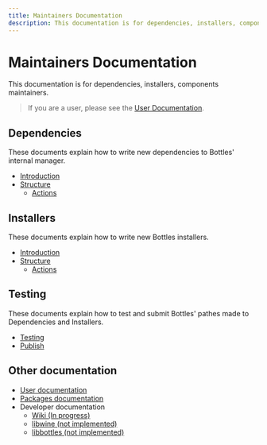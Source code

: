 ```yaml
---
title: Maintainers Documentation
description: This documentation is for dependencies, installers, components maintainers.
---
```


# Maintainers Documentation
This documentation is for dependencies, installers, components maintainers.

> If you are a user, please see the [User Documentation](https://docs.usebottles.com).

## Dependencies
These documents explain how to write new dependencies to Bottles' internal manager.
- [Introduction](/dependencies/Introduction)
- [Structure](/dependencies/structure/)
    - [Actions](/dependencies/structure/Actions)

## Installers
These documents explain how to write new Bottles installers.
- [Introduction](/installers/Introduction)
- [Structure](/installers/structure)
    - [Actions](/installers/structure/Actions)

## Testing
These documents explain how to test and submit Bottles' pathes made to Dependencies and Installers.
- [Testing](/Testing)
- [Publish](/Publish)

## Other documentation
- [User documentation](https://docs.usebottles.com)
- [Packages documentation](https://github.com/bottlesdevs/Bottles/wiki/Packaging)
- Developer documentation
    - [Wiki (In progress)](https://github.com/bottlesdevs/Bottles/wiki)
    - [libwine (not implemented)](https://dev-docs.usebottles.com/libwine/)
    - [libbottles (not implemented)](https://dev-docs.usebottles.com/libbottles/)
